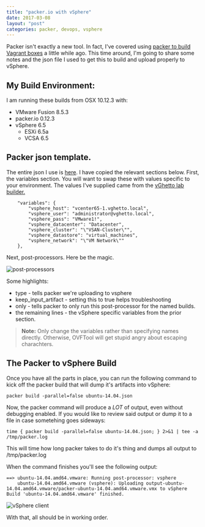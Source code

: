```yaml
---
title: "packer.io with vSphere"
date: 2017-03-08
layout: "post"
categories: packer, devops, vsphere
---
```


Packer isn't exactly a new tool. In fact, I've covered using [packer to build Vagrant boxes](http://blog.codybunch.com/2014/10/28/Using-Packer-to-Make-Vagrant-Boxes/) a little while ago. This time around, I'm going to share some notes and the json file I used to get this to build and upload properly to vSphere.

## My Build Environment:

I am running these builds from OSX 10.12.3 with:

* VMware Fusion 8.5.3
* packer.io 0.12.3
* vSphere 6.5 
    - ESXi 6.5a
    - VCSA 6.5

## Packer json template.

The entire json I use is [here](https://gist.github.com/bunchc/6169e81148972b7c5db84a80e209cf87). I have copied the relevant sections below. First, the variables section. You will want to swap these with values specific to your environment. The values I've supplied came from the [vGhetto lab builder.](https://github.com/lamw/vghetto-vsphere-automated-lab-deployment)

```
    "variables": {
        "vsphere_host": "vcenter65-1.vghetto.local",
        "vsphere_user": "administrator@vghetto.local",
        "vsphere_pass": "VMware1!",
        "vsphere_datacenter": "Datacenter",
        "vsphere_cluster": "\"VSAN-Cluster\"",
        "vsphere_datastore": "virtual_machines",
        "vsphere_network": "\"VM Network\""
    },
```

Next, post-processors. Here be the magic. 

![post-processors](https://i.imgur.com/kiTHcph.png)

Some highlights:

* type - tells packer we're uploading to vsphere
* keep_input_artifact - setting this to true helps troubleshooting
* only - tells packer to only run this post-processor for the named builds.
* the remaining lines - the vSphere specific variables from the prior section.

>**Note:** Only change the variables rather than specifying names directly. Otherwise, OVFTool will get stupid angry about escaping charachters.

## The Packer to vSphere Build

Once you have all the parts in place, you can run the following command to kick off the packer build that will dump it's artifacts into vSphere:

```
packer build -parallel=false ubuntu-14.04.json
```

Now, the packer command will produce a *LOT* of output, even without debugging enabled. If you would like to review said output or dump it to a file in case sometehing goes sideways:

```
time { packer build -parallel=false ubuntu-14.04.json; } 2>&1 | tee -a /tmp/packer.log
```

This will time how long packer takes to do it's thing and dumps all output to /tmp/packer.log

When the command finishes you'll see the following output:

```
==> ubuntu-14.04.amd64.vmware: Running post-processor: vsphere
    ubuntu-14.04.amd64.vmware (vsphere): Uploading output-ubuntu-14.04.amd64.vmware/packer-ubuntu-14.04.amd64.vmware.vmx to vSphere
Build 'ubuntu-14.04.amd64.vmware' finished.
```

![vSphere client](https://i.imgur.com/7GrGzK2.png)

With that, all should be in working order.